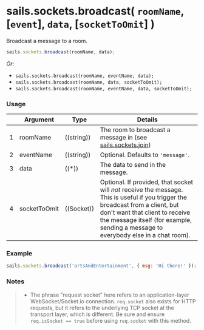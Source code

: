 # sails.sockets.broadcast( `roomName`, [`event`], `data`, [`socketToOmit`] )

Broadcast a message to a room.

```javascript
sails.sockets.broadcast(roomName, data);
```

_Or:_
+ `sails.sockets.broadcast(roomName, eventName, data);`
+ `sails.sockets.broadcast(roomName, data, socketToOmit);`
+ `sails.sockets.broadcast(roomName, eventName, data, socketToOmit);`


### Usage

|   |          Argument           | Type                | Details
| - | --------------------------- | ------------------- | -----------
| 1 |        roomName            | ((string))          | The room to broadcast a message in (see [sails.sockets.join](http://beta.sailsjs.org/#/documentation/reference/websockets/sails.sockets/sails.sockets.join.html))
| 2 |        eventName            | ((string))          | Optional. Defaults to `'message'`.
| 3 |        data                 | ((*))               | The data to send in the message.
| 4 |        socketToOmit         | ((Socket))          | Optional. If provided, that socket will *not* receive the message.  This is useful if you trigger the broadcast from a client, but don't want that client to receive the message itself (for example, sending a message to everybody else in a chat room).


### Example

```javascript
sails.sockets.broadcast('artsAndEntertainment', { msg: 'Hi there!' });
```

### Notes
> + The phrase "request socket" here refers to an application-layer WebSocket/Socket.io connection.  `req.socket` also exists for HTTP requests, but it refers to the underlying TCP socket at the transport layer, which is different.  Be sure and ensure `req.isSocket == true` before using `req.socket` with this method.

<docmeta name="uniqueID" value="sailssocketsbroadcast253997">
<docmeta name="displayName" value="sails.sockets.broadcast()">

